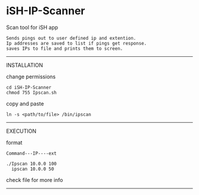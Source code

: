 # iSH-IP-Scanner
Scan tool for iSH app

    Sends pings out to user defined ip and extention.
    Ip addresses are saved to list if pings get response.
    saves IPs to file and prints them to screen.

***
INSTALLATION

change permissions

    cd iSH-IP-Scanner
    chmod 755 Ipscan.sh


copy and paste

    ln -s <path/to/file> /bin/ipscan

***
EXECUTION

format

    Command---IP----ext

    ./Ipscan 10.0.0 100
      ipscan 10.0.0 50



check file for more info
***
